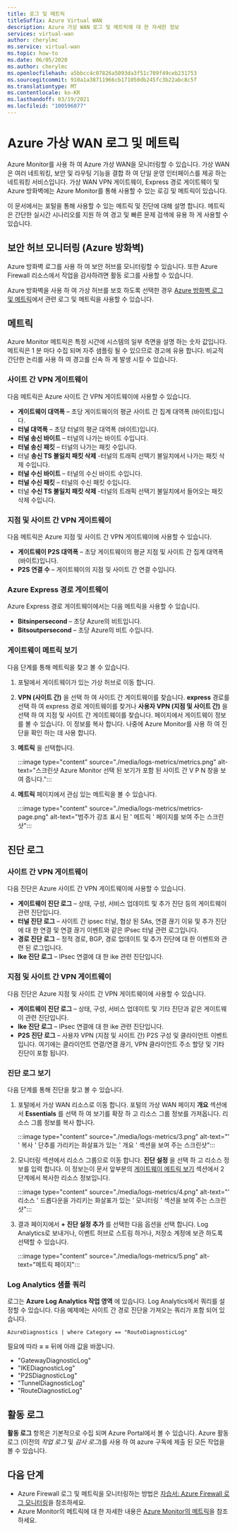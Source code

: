 ```yaml
---
title: 로그 및 메트릭
titleSuffix: Azure Virtual WAN
description: Azure 가상 WAN 로그 및 메트릭에 대 한 자세한 정보
services: virtual-wan
author: cherylmc
ms.service: virtual-wan
ms.topic: how-to
ms.date: 06/05/2020
ms.author: cherylmc
ms.openlocfilehash: a5bbcc4c07826a5093da3f51c709f49ceb231753
ms.sourcegitcommit: 910a1a38711966cb171050db245fc3b22abc8c5f
ms.translationtype: MT
ms.contentlocale: ko-KR
ms.lasthandoff: 03/19/2021
ms.locfileid: "100596077"
---
```

# <a name="azure-virtual-wan-logs-and-metrics"></a>Azure 가상 WAN 로그 및 메트릭

Azure Monitor를 사용 하 여 Azure 가상 WAN을 모니터링할 수 있습니다. 가상 WAN은 여러 네트워킹, 보안 및 라우팅 기능을 결합 하 여 단일 운영 인터페이스를 제공 하는 네트워킹 서비스입니다. 가상 WAN VPN 게이트웨이, Express 경로 게이트웨이 및 Azure 방화벽에는 Azure Monitor를 통해 사용할 수 있는 로깅 및 메트릭이 있습니다.

이 문서에서는 포털을 통해 사용할 수 있는 메트릭 및 진단에 대해 설명 합니다. 메트릭은 간단한 실시간 시나리오를 지원 하 여 경고 및 빠른 문제 검색에 유용 하 게 사용할 수 있습니다.

## <a name="monitoring-secured-hub-azure-firewall"></a>보안 허브 모니터링 (Azure 방화벽) 

Azure 방화벽 로그를 사용 하 여 보안 허브를 모니터링할 수 있습니다. 또한 Azure Firewall 리소스에서 작업을 감사하려면 활동 로그를 사용할 수 있습니다.

Azure 방화벽을 사용 하 여 가상 허브를 보호 하도록 선택한 경우 [Azure 방화벽 로그 및 메트릭](../firewall/logs-and-metrics.md)에서 관련 로그 및 메트릭을 사용할 수 있습니다.

## <a name="metrics"></a>메트릭

Azure Monitor 메트릭은 특정 시간에 시스템의 일부 측면을 설명 하는 숫자 값입니다. 메트릭은 1 분 마다 수집 되며 자주 샘플링 될 수 있으므로 경고에 유용 합니다. 비교적 간단한 논리를 사용 하 여 경고를 신속 하 게 발생 시킬 수 있습니다.

### <a name="site-to-site-vpn-gateways"></a>사이트 간 VPN 게이트웨이

다음 메트릭은 Azure 사이트 간 VPN 게이트웨이에 사용할 수 있습니다.

* **게이트웨이 대역폭** – 초당 게이트웨이의 평균 사이트 간 집계 대역폭 (바이트)입니다.
* **터널 대역폭** – 초당 터널의 평균 대역폭 (바이트)입니다.
* **터널 송신 바이트** – 터널의 나가는 바이트 수입니다. 
* **터널 송신 패킷** – 터널의 나가는 패킷 수입니다. 
* 터널 **송신 TS 불일치 패킷 삭제** -터널의 트래픽 선택기 불일치에서 나가는 패킷 삭제 수입니다. 
* **터널 수신 바이트** – 터널의 수신 바이트 수입니다. 
* **터널 수신 패킷** – 터널의 수신 패킷 수입니다. 
* 터널 **수신 TS 불일치 패킷 삭제** -터널의 트래픽 선택기 불일치에서 들어오는 패킷 삭제 수입니다. 

### <a name="point-to-site-vpn-gateways"></a>지점 및 사이트 간 VPN 게이트웨이

다음 메트릭은 Azure 지점 및 사이트 간 VPN 게이트웨이에 사용할 수 있습니다.

* **게이트웨이 P2S 대역폭** – 초당 게이트웨이의 평균 지점 및 사이트 간 집계 대역폭 (바이트)입니다.
* **P2S 연결 수** – 게이트웨이의 지점 및 사이트 간 연결 수입니다.

### <a name="azure-expressroute-gateways"></a>Azure Express 경로 게이트웨이

Azure Express 경로 게이트웨이에서는 다음 메트릭을 사용할 수 있습니다.

* **Bitsinpersecond** – 초당 Azure의 비트입니다.
* **Bitsoutpersecond** – 초당 Azure의 비트 수입니다.

### <a name="view-gateway-metrics"></a><a name="metrics-steps"></a>게이트웨이 메트릭 보기

다음 단계를 통해 메트릭을 찾고 볼 수 있습니다.

1. 포털에서 게이트웨이가 있는 가상 허브로 이동 합니다.

2. **VPN (사이트 간)** 을 선택 하 여 사이트 간 게이트웨이를 찾습니다. **express** 경로를 선택 하 여 express 경로 게이트웨이를 찾거나 **사용자 VPN (지점 및 사이트 간)** 을 선택 하 여 지점 및 사이트 간 게이트웨이를 찾습니다. 페이지에서 게이트웨이 정보를 볼 수 있습니다. 이 정보를 복사 합니다. 나중에 Azure Monitor를 사용 하 여 진단을 확인 하는 데 사용 합니다.

3. **메트릭** 을 선택합니다.

   :::image type="content" source="./media/logs-metrics/metrics.png" alt-text="스크린샷 Azure Monitor 선택 된 보기가 포함 된 사이트 간 V P N 창을 보여 줍니다.":::

4. **메트릭** 페이지에서 관심 있는 메트릭을 볼 수 있습니다.

   :::image type="content" source="./media/logs-metrics/metrics-page.png" alt-text="범주가 강조 표시 된 ' 메트릭 ' 페이지를 보여 주는 스크린샷":::

## <a name="diagnostic-logs"></a><a name="diagnostic"></a>진단 로그

### <a name="site-to-site-vpn-gateways"></a>사이트 간 VPN 게이트웨이

다음 진단은 Azure 사이트 간 VPN 게이트웨이에 사용할 수 있습니다.

* **게이트웨이 진단 로그** – 상태, 구성, 서비스 업데이트 및 추가 진단 등의 게이트웨이 관련 진단입니다.
* **터널 진단 로그** – 사이트 간 ipsec 터널, 협상 된 SAs, 연결 끊기 이유 및 추가 진단에 대 한 연결 및 연결 끊기 이벤트와 같은 IPsec 터널 관련 로그입니다.
* **경로 진단 로그** – 정적 경로, BGP, 경로 업데이트 및 추가 진단에 대 한 이벤트와 관련 된 로그입니다.
* **Ike 진단 로그** – IPsec 연결에 대 한 ike 관련 진단입니다.

### <a name="point-to-site-vpn-gateways"></a>지점 및 사이트 간 VPN 게이트웨이

다음 진단은 Azure 지점 및 사이트 간 VPN 게이트웨이에 사용할 수 있습니다.

* **게이트웨이 진단 로그** – 상태, 구성, 서비스 업데이트 및 기타 진단과 같은 게이트웨이 관련 진단입니다.
* **Ike 진단 로그** – IPsec 연결에 대 한 ike 관련 진단입니다.
* **P2S 진단 로그** – 사용자 VPN (지점 및 사이트 간) P2S 구성 및 클라이언트 이벤트입니다. 여기에는 클라이언트 연결/연결 끊기, VPN 클라이언트 주소 할당 및 기타 진단이 포함 됩니다.

### <a name="view-diagnostic-logs"></a><a name="diagnostic-steps"></a>진단 로그 보기

다음 단계를 통해 진단을 찾고 볼 수 있습니다.

1. 포털에서 가상 WAN 리소스로 이동 합니다. 포털의 가상 WAN 페이지 **개요** 섹션에서 **Essentials** 를 선택 하 여 보기를 확장 하 고 리소스 그룹 정보를 가져옵니다. 리소스 그룹 정보를 복사 합니다.

   :::image type="content" source="./media/logs-metrics/3.png" alt-text="' ' 복사 ' 단추를 가리키는 화살표가 있는 ' 개요 ' 섹션을 보여 주는 스크린샷":::

2. 모니터링 섹션에서 리소스 그룹으로 이동 합니다. **진단 설정** 을 선택 하 고 리소스 정보를 입력 합니다. 이 정보는이 문서 앞부분의 [게이트웨이 메트릭 보기](#metrics-steps) 섹션에서 2 단계에서 복사한 리소스 정보입니다.

   :::image type="content" source="./media/logs-metrics/4.png" alt-text="' 리소스 ' 드롭다운을 가리키는 화살표가 있는 ' 모니터링 ' 섹션을 보여 주는 스크린샷":::

3. 결과 페이지에서 **+ 진단 설정 추가** 를 선택한 다음 옵션을 선택 합니다. Log Analytics로 보내거나, 이벤트 허브로 스트림 하거나, 저장소 계정에 보관 하도록 선택할 수 있습니다.

   :::image type="content" source="./media/logs-metrics/5.png" alt-text="메트릭 페이지":::

### <a name="log-analytics-sample-query"></a><a name="sample-query"></a>Log Analytics 샘플 쿼리

로그는 **Azure Log Analytics 작업 영역** 에 있습니다. Log Analytics에서 쿼리를 설정할 수 있습니다. 다음 예제에는 사이트 간 경로 진단을 가져오는 쿼리가 포함 되어 있습니다.

```AzureDiagnostics | where Category == "RouteDiagnosticLog"```

필요에 따라 **= =** 뒤에 아래 값을 바꿉니다.

* "GatewayDiagnosticLog"
* "IKEDiagnosticLog"
* "P2SDiagnosticLog"
* "TunnelDiagnosticLog"
* "RouteDiagnosticLog"

## <a name="activity-logs"></a><a name="activity-logs"></a>활동 로그

**활동 로그** 항목은 기본적으로 수집 되며 Azure Portal에서 볼 수 있습니다. Azure 활동 로그 (이전의 *작업 로그* 및 *감사 로그*)를 사용 하 여 azure 구독에 제출 된 모든 작업을 볼 수 있습니다.

## <a name="next-steps"></a>다음 단계

* Azure Firewall 로그 및 메트릭을 모니터링하는 방법은 [자습서: Azure Firewall 로그 모니터링](../firewall/firewall-diagnostics.md)을 참조하세요.
* Azure Monitor의 메트릭에 대 한 자세한 내용은 [Azure Monitor의 메트릭](../azure-monitor/essentials/data-platform-metrics.md)을 참조 하세요.
